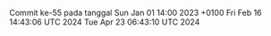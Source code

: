 Commit ke-55 pada tanggal Sun Jan 01 14:00 2023 +0100
Fri Feb 16 14:43:06 UTC 2024
Tue Apr 23 06:43:10 UTC 2024

